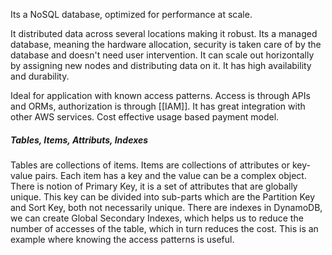 Its a NoSQL database, optimized for performance at scale.

It distributed data across several locations making it robust. Its a managed database, meaning the hardware allocation, security is taken care of by the database and doesn't need user intervention. It can scale out horizontally by assigning new nodes and distributing data on it. It has high availability and durability.

Ideal for application with known access patterns. Access is through APIs and ORMs, authorization is through [[IAM]].
It has great integration with other AWS services. Cost effective usage based payment model.

##### Tables, Items, Attributs, Indexes
Tables are collections of items. Items are collections of attributes or key-value pairs. Each item has a key and the value can be a complex object.
There is notion of Primary Key, it is a set of attributes that are globally unique. This key can be divided into sub-parts which are the Partition Key and Sort Key, both not necessarily unique.
There are indexes in DynamoDB, we can create Global Secondary Indexes, which helps us to reduce the number of accesses of the table, which in turn reduces the cost. This is an example where knowing the access patterns is useful.